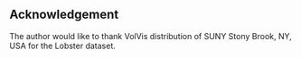 
## Acknowledgement

The author would like to thank VolVis distribution of SUNY Stony Brook, NY, USA for the Lobster dataset. 